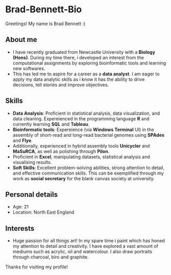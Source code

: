 # Brad-Bennett-Bio
Greetings! My name is Brad Bennett :)

## About me
- I have recently graduated from Newcastle University with a **Biology (Hons)**. During my time there, i developed an interest from the computational assignments by exploring bioinformatic tools and learning new softwares.
- This has led me to aspire for a career as a **data analyst**. I am eager to apply my data analytic skills as i know it has the ability to drive decisions, tell stories and improve objectives.

## Skills

- **Data Analysis**: Proficient in statistical analysis, data visualization, and data cleaning. Expereienced in the programming language **R** and currently learning **SQL** and **Tableau**.
- **Bioinformatic tools**: Expereience (via **Windows Terminal** UI) in the assembly of short-read and long-read bacterial genomes using **SPAdes** and **Flye**.
- Additionally, experienced in hybrid assembly tools **Unicycler** and **MaSuRCA**, as well as polishing through **Pilon**.
- Proficient in **Excel**, manipulating datasets, statistical analysis and visualising results.
- **Soft Skills**: Excellent problem-solving abilities, strong attention to detail, and effective communication skills. This can be exemplified through my work as **social secretary** for the blank canvas society at university.

 ## Personal details
- Age: 21
- Location: North East England

## Interests

- Huge passion for all things art! In my spare time i paint which has honed my attention to detail and creativity. I have explored a vast amount of mediums such as acrylic, oil and watercolour. I also draw portraits through charcoal, biro and graphite.


Thanks for visiting my profile! 
